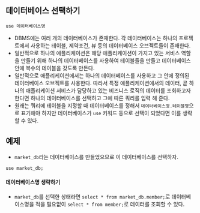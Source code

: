 ## 데이터베이스 선택하기
```
use 데이터베이스명
```
- DBMS에는 여러 개의 데이터베이스가 존재한다. 각 데이터베이스는 하나의 프로젝트에서 사용하는 테이블, 제약조건, 뷰 등의 데이터베이스 오브젝트들이 존재한다.
- 일반적으로 하나의 애플리케이션은 해당 애플리케이션이 가지고 있는 서비스 역할을 만들기 위해 하나의 데이터베이스를 사용하여 테이블들을 만들고 데이터베이스 안에 복수의 테이블을 갖도록 만든다.
- 일반적으로 애플리케이션에서는 하나의 데이터베이스를 사용하고 그 안에 정의된 데이터베이스 오브젝트를 사용한다. 따라서 특정 애플리케이션에서의 데이터, 곧 하나의 애플리케이션 서비스가 담당하고 있는 비즈니스 로직의 데이터를 조회하고자 한다면 하나의 데이터베이스를 선택하고 그에 따른 쿼리를 입력 해 준다.
- 원래는 쿼리에 테이블을 지정할 때 데이터베이스를 정해서 `데이터베이스명.테이블명`으로 표기해야 하지만 데이터베이스가 `use` 키워드 등으로 선택이 되었다면 이를 생략할 수 있다. 

## 예제
- `market_db`라는 데이터베이스를 만들었으므로 이 데이터베이스를 선택하자.
```
use market_db;
```

#### 데이터베이스명 생략하기
- `market_db`를 선택한 상태라면 `select * from market_db.member;`로 데이터베이스명을 적을 필요없이 `select * from member;`로 데이터를 조회할 수 있다.